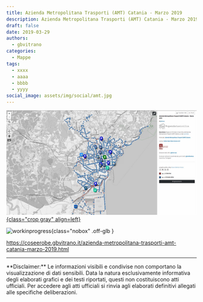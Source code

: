 ```yaml
---
title: Azienda Metropolitana Trasporti (AMT) Catania - Marzo 2019
description: Azienda Metropolitana Trasporti (AMT) Catania - Marzo 2019
draft: false
date: 2019-03-29
authors:
  - gbvitrano
categories:
  - Mappe
tags:
  - xxxx
  - aaaa
  - bbbb
  - yyyy
social_image: assets/img/social/amt.jpg
---
```

<style>
.md-typeset code { background-color: #fff0;}  
.md-typeset pre>code { background-color: #fff0;}  
</style>
[![amt](amt.jpg "Azienda Metropolitana Trasporti (AMT) Catania - Marzo 2019" ){class="crop gray" align=left}](index.md)

![workinprogress](https://coseerobe.it/assets/img/workinprogress.jpg "Work in progress"){class="nobox" .off-glb }
<!-- more -->

https://coseerobe.gbvitrano.it/azienda-metropolitana-trasporti-amt-catania-marzo-2019.html
<hr>
**Disclaimer:** Le informazioni visibili e condivise non comportano la visualizzazione di dati sensibili. Data la natura esclusivamente informativa degli elaborati grafici e dei testi riportati, questi non costituiscono atti ufficiali. Per accedere agli atti ufficiali si rinvia agli elaborati definitivi allegati alle specifiche deliberazioni.